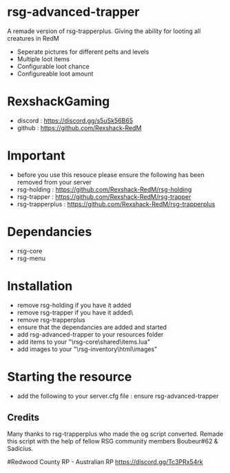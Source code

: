 # rsg-advanced-trapper
A remade version of rsg-trapperplus. Giving the ability for looting all creatures in RedM
- Seperate pictures for different pelts and levels
- Multiple loot items
- Configurable loot chance
- Configureable loot amount

# RexshackGaming
- discord : https://discord.gg/s5uSk56B65
- github : https://github.com/Rexshack-RedM

# Important
- before you use this resouce please ensure the following has been removed from your server
- rsg-holding : https://github.com/Rexshack-RedM/rsg-holding
- rsg-trapper : https://github.com/Rexshack-RedM/rsg-trapper
- rsg-trapperplus : https://github.com/Rexshack-RedM/rsg-trapperplus

# Dependancies
- rsg-core
- rsg-menu

# Installation
- remove rsg-holding if you have it added
- remove rsg-trapper if you have it added\
- remove rsg-trapperplus
- ensure that the dependancies are added and started
- add rsg-advanced-trapper to your resources folder
- add items to your "\rsg-core\shared\items.lua"
- add images to your "\rsg-inventory\html\images"

# Starting the resource
- add the following to your server.cfg file : ensure rsg-advanced-trapper

## Credits
Many thanks to rsg-trapperplus who made the og script converted.
Remade this script with the help of fellow RSG community members Boubeur#62 & Sadicius.

#Redwood County RP - Australian RP
https://discord.gg/Tc3PRx54rk
